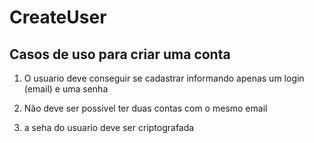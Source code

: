 # CreateUser

## Casos de uso para criar uma conta

1) O usuario deve conseguir se cadastrar informando apenas um login (email) e uma senha

2) Não deve ser possivel ter duas contas com o mesmo email

3) a seha do usuario deve ser criptografada

